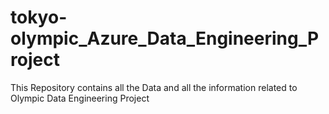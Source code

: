 # tokyo-olympic_Azure_Data_Engineering_Project
This Repository contains all the Data and all the information related to Olympic Data Engineering Project
